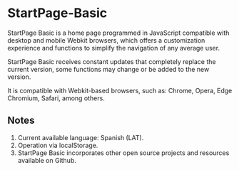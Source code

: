 # StartPage-Basic
StartPage Basic is a home page programmed in JavaScript compatible with desktop and mobile Webkit browsers, which offers a customization experience and functions to simplify the navigation of any average user.

StartPage Basic receives constant updates that completely replace the current version, some functions may change or be added to the new version.

It is compatible with Webkit-based browsers, such as: Chrome, Opera, Edge Chromium, Safari, among others.

## Notes
  1. Current available language: Spanish (LAT).
  2. Operation via localStorage.
  3. StartPage Basic incorporates other open source projects and resources available on Github.
